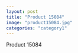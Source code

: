 ```yaml
---
layout: post
title: "Product 15084"
image: "product15084.jpg"
categories: "category1"
---
```

Product 15084
